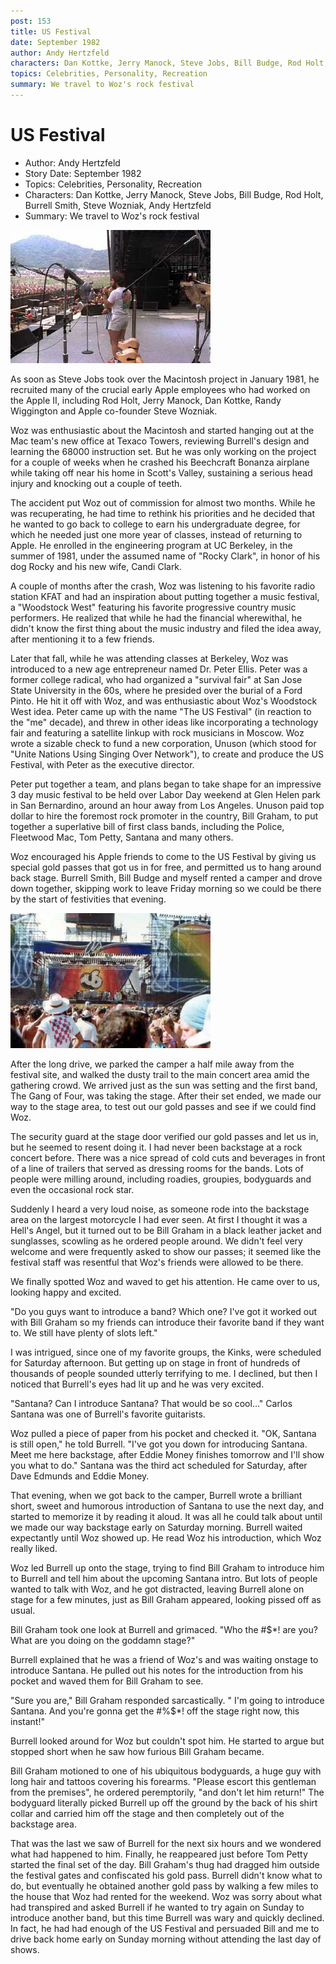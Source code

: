 ```yaml
---
post: 153
title: US Festival
date: September 1982
author: Andy Hertzfeld
characters: Dan Kottke, Jerry Manock, Steve Jobs, Bill Budge, Rod Holt, Burrell Smith, Steve Wozniak, Andy Hertzfeld
topics: Celebrities, Personality, Recreation
summary: We travel to Woz's rock festival
---
```


# US Festival
* Author: Andy Hertzfeld
* Story Date: September 1982
* Topics: Celebrities, Personality, Recreation
* Characters: Dan Kottke, Jerry Manock, Steve Jobs, Bill Budge, Rod Holt, Burrell Smith, Steve Wozniak, Andy Hertzfeld
* Summary: We travel to Woz's rock festival

![Steve Wozniak on stage at the US Festival](images/Macintosh/woz_on_stage.jpg) 
    
As soon as Steve Jobs took over the Macintosh project in January 1981, he recruited many of the crucial early Apple employees who had worked on the Apple II, including Rod Holt, Jerry Manock, Dan Kottke, Randy Wiggington and Apple co-founder Steve Wozniak.

Woz was enthusiastic about the Macintosh and started hanging out at the Mac team's new office at Texaco Towers, reviewing Burrell's design and learning the 68000 instruction set.  But he was only working on the project for a couple of weeks when he crashed his Beechcraft Bonanza airplane while taking off near his home in Scott's Valley, sustaining a serious head injury and knocking out a couple of teeth.

The accident put Woz out of commission for almost two months.  While he was recuperating, he had time to rethink his priorities and he decided that he wanted to go back to college to earn his undergraduate degree, for which he needed just one more year of classes, instead of returning to Apple.  He enrolled in the engineering program at UC Berkeley, in the summer of 1981, under the assumed name of "Rocky Clark", in honor of his dog Rocky and his new wife, Candi Clark.

A couple of months after the crash, Woz was listening to his favorite radio station KFAT and had an inspiration about putting together a music festival, a "Woodstock West" featuring his favorite progressive country music performers. He realized that while he had the financial wherewithal, he didn't know the first thing about the music industry and filed the idea away, after mentioning it to a few friends. 

Later that fall, while he was attending classes at Berkeley, Woz was introduced to a new age entrepreneur named Dr. Peter Ellis.  Peter was a former college radical, who had organized a "survival fair" at San Jose State University in the 60s, where he presided over the burial of a Ford Pinto.  He hit it off with Woz, and was enthusiastic about Woz's Woodstock West idea.   Peter came up with the name "The US Festival" (in reaction to the "me" decade), and threw in other ideas like incorporating a technology fair and featuring a satellite linkup with rock musicians in Moscow.   Woz wrote a sizable check to fund a new corporation, Unuson (which stood for "Unite Nations Using Singing Over Network"), to create and produce the US Festival, with Peter as the executive director.

Peter put together a team, and plans began to take shape for an impressive 3 day music festival to be held over Labor Day weekend at Glen Helen park in San Bernardino, around an hour away from Los Angeles.  Unuson paid top dollar to hire the foremost rock promoter in the country, Bill Graham, to put together a superlative bill of first class bands, including the Police, Fleetwood Mac, Tom Petty, Santana and many others.

Woz encouraged his Apple friends to come to the US Festival by giving us special gold passes that got us in for free, and permitted us to hang around back stage.  Burrell Smith, Bill Budge and myself rented a camper and drove down together, skipping work to leave Friday morning so we could be there by the start of festivities that evening.

![A view of the stage from afar](images/Macintosh/us2.jpg)

After the long drive, we parked the camper a half mile away from the festival site, and walked the dusty trail to the main concert area amid the gathering crowd.  We arrived just as the sun was setting and the first band, The Gang of Four, was taking the stage.  After their set ended, we made our way to the stage area, to test out our gold passes and see if we could find Woz.

The security guard at the stage door verified our gold passes and let us in, but he seemed to resent doing it. I had never been backstage at a rock concert before.  There was a nice spread of cold cuts and beverages in front of a line of trailers that served as dressing rooms for the bands.  Lots of people were milling around, including roadies, groupies, bodyguards and even the occasional rock star. 

Suddenly I heard a very loud noise, as someone rode into the backstage area on the largest motorcycle I had ever seen.   At first I thought it was a Hell's Angel, but it turned out to be Bill Graham in a black leather jacket and sunglasses, scowling as he ordered people around.   We didn't feel very welcome and were frequently asked to show our passes; it seemed like the festival staff was resentful that Woz's friends were allowed to be there.

We finally spotted Woz and waved to get his attention.  He came over to us, looking happy and excited.

"Do you guys want to introduce a band?  Which one?  I've got it worked out with Bill Graham so my friends can introduce their favorite band if they want to.  We still have plenty of slots left."

I was intrigued, since one of my favorite groups, the Kinks, were scheduled for Saturday afternoon.  But getting up on stage in front of hundreds of thousands of people sounded utterly terrifying to me.  I declined, but then I noticed that Burrell's eyes had lit up and he was very excited.

"Santana?  Can I introduce Santana?  That would be so cool..."  Carlos Santana was one of Burrell's favorite guitarists.

Woz pulled a piece of paper from his pocket and checked it.  "OK, Santana is still open," he told Burrell.  "I've got you down for introducing Santana.  Meet me here backstage, after Eddie Money finishes tomorrow and I'll show you what to do."  Santana was the third act scheduled for Saturday, after Dave Edmunds and Eddie Money.

That evening, when we got back to the camper, Burrell wrote a brilliant short, sweet and humorous introduction of Santana to use the next day, and started to memorize it by reading it aloud.  It was all he could talk about until we made our way backstage early on Saturday morning.  Burrell waited expectantly until Woz showed up.  He read Woz his introduction, which Woz really liked.

Woz led Burrell up onto the stage, trying to find Bill Graham to introduce him to Burrell and tell him about the upcoming Santana intro.  But lots of people wanted to talk with Woz, and he got distracted, leaving Burrell alone on stage for a few minutes, just as Bill Graham appeared, looking pissed off as usual.

Bill Graham took one look at Burrell and grimaced.  "Who the #$\*! are you?  What are you doing on the goddamn stage?"

Burrell explained that he was a friend of Woz's and was waiting onstage to introduce Santana.  He pulled out his notes for the introduction from his pocket and waved them for Bill Graham to see.

"Sure you are," Bill Graham responded sarcastically.  " I'm going to introduce Santana.  And you're gonna get the #%$\*! off the stage right now, this instant!"

Burrell looked around for Woz but couldn't spot him.  He started to argue but stopped short when he saw how furious Bill Graham became.

Bill Graham motioned to one of his ubiquitous bodyguards, a huge guy with long hair and tattoos covering his forearms.  "Please escort this gentleman from the premises", he ordered peremptorily, "and don't let him return!"  The bodyguard literally picked Burrell up off the ground by the back of his shirt collar and carried him off the stage and then completely out of the backstage area.

That was the last we saw of Burrell for the next six hours and we wondered what had happened to him. Finally, he reappeared just before Tom Petty started the final set of the day.  Bill Graham's thug had dragged him outside the festival gates and confiscated his gold pass.  Burrell didn't know what to do, but eventually he obtained another gold pass by walking a few miles to the house that Woz had rented for the weekend.   Woz was sorry about what had transpired and asked Burrell if he wanted to try again on Sunday to introduce another band, but this time Burrell was wary and quickly declined.  In fact, he had had enough of the US Festival and persuaded Bill and me to drive back home early on Sunday morning without attending the last day of shows.